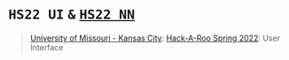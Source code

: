 # `HS22 UI` `&` [`HS22 NN`](https://github.com/ala2q6/CS490-H-NN)
> [University of Missouri - Kansas City](https://www.umkc.edu/): [Hack-A-Roo Spring 2022](https://info.umkc.edu/hack-a-roo/): User Interface
